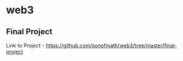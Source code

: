 # web3

## Final Project
Link to Project - https://github.com/sonofmath/web3/tree/master/final-project
